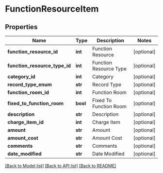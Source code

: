 # FunctionResourceItem

## Properties
Name | Type | Description | Notes
------------ | ------------- | ------------- | -------------
**function_resource_id** | **int** | Function Resource | [optional] 
**function_resource_type_id** | **int** | Function Resource Type | [optional] 
**category_id** | **int** | Category | [optional] 
**record_type_enum** | **str** | Record Type | [optional] 
**function_room_id** | **int** | Function Room | [optional] 
**fixed_to_function_room** | **bool** | Fixed To Function Room | [optional] 
**description** | **str** | Description | [optional] 
**charge_item_id** | **int** | Charge Item | [optional] 
**amount** | **str** | Amount | [optional] 
**amount_cost** | **str** | Amount Cost | [optional] 
**comments** | **str** | Comments | [optional] 
**date_modified** | **str** | Date Modified | [optional] 

[[Back to Model list]](../README.md#documentation-for-models) [[Back to API list]](../README.md#documentation-for-api-endpoints) [[Back to README]](../README.md)


